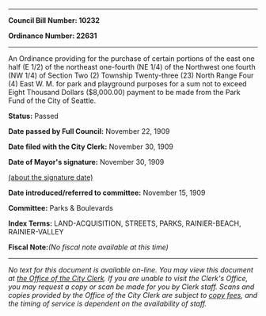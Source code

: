

********

**Council Bill Number: 10232**
   
**Ordinance Number: 22631**
********

 An Ordinance providing for the purchase of certain portions of the east one half (E 1/2) of the northeast one-fourth (NE 1/4) of the Northwest one fourth (NW 1/4) of Section Two (2) Township Twenty-three (23) North Range Four (4) East W. M. for park and playground purposes for a sum not to exceed Eight Thousand Dollars ($8,000.00) payment to be made from the Park Fund of the City of Seattle.

**Status:** Passed
   
**Date passed by Full Council:** November 22, 1909
   
**Date filed with the City Clerk:** November 30, 1909
   
**Date of Mayor's signature:** November 30, 1909
   
[(about the signature date)](/~public/approvaldate.htm)
   
   
   
**Date introduced/referred to committee:** November 15, 1909
   
**Committee:** Parks & Boulevards
   
   
**Index Terms:** LAND-ACQUISITION, STREETS, PARKS, RAINIER-BEACH, RAINIER-VALLEY

**Fiscal Note:**_(No fiscal note available at this time)_
********

_No text for this document is available on-line. You may view this document at [the Office of the City Clerk](http://www.seattle.gov/leg/clerk/contactUs.htm). If you are unable to visit the Clerk's Office, you may request a copy or scan be made for you by Clerk staff. Scans and copies provided by the Office of the City Clerk are subject to [copy fees](http://clerk.seattle.gov/~public/clerkfees.htm), and the timing of service is dependent on the availability of staff._


